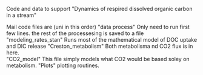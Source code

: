 Code and data to support "Dynamics of respired dissolved organic carbon in a stream"

Mail code files are (uni in this order)
"data process"  Only need to run first few lines. the rest of the processesing is saved to a file
"modeling_rates_stan"  Runs most of the mathematical model of DOC uptake and DIC release
"Creston_metabolism"  Both metabolisma nd CO2 flux is in here.  
"CO2_model"  This file simply models what CO2 would be based soley on metabolism.
"Plots"  plotting routines.
